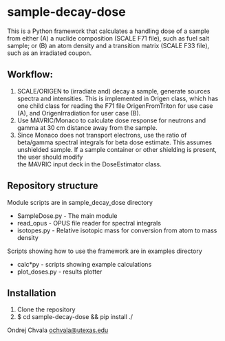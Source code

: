 # sample-decay-dose

This is a Python framework that calculates a handling dose of a sample from either
(A) a nuclide composition (SCALE F71 file), such as fuel salt sample; or
(B) an atom density and a transition matrix (SCALE F33 file), such as an irradiated coupon.

## Workflow:

1. SCALE/ORIGEN to (irradiate and) decay a sample, generate sources spectra and intensities. 
This is implemented in Origen class, which has one child class for reading the F71 file OrigenFromTriton
for use case (A), and OrigenIrradiation for user case (B).
2. Use MAVRIC/Monaco to calculate dose response for neutrons and gamma at 30 cm distance away from the sample.
3. Since Monaco does not transport electrons, use the ratio of beta/gamma spectral integrals for beta dose estimate. 
This assumes unshielded sample. If a sample container or other shielding is present, the user should modify  
the MAVRIC input deck in the DoseEstimator class.

## Repository structure   

Module scripts are in sample\_decay\_dose directory
* SampleDose.py - The main module
* read\_opus - OPUS file reader for spectral integrals
* isotopes.py - Relative isotopic mass for conversion from atom to mass density 

Scripts showing how to use the framework are in examples directory
* calc\*py - scripts showing example calculations 
* plot\_doses.py - results plotter

## Installation

1. Clone the repository
2. $ cd sample-decay-dose && pip install ./

Ondrej Chvala <ochvala@utexas.edu>
